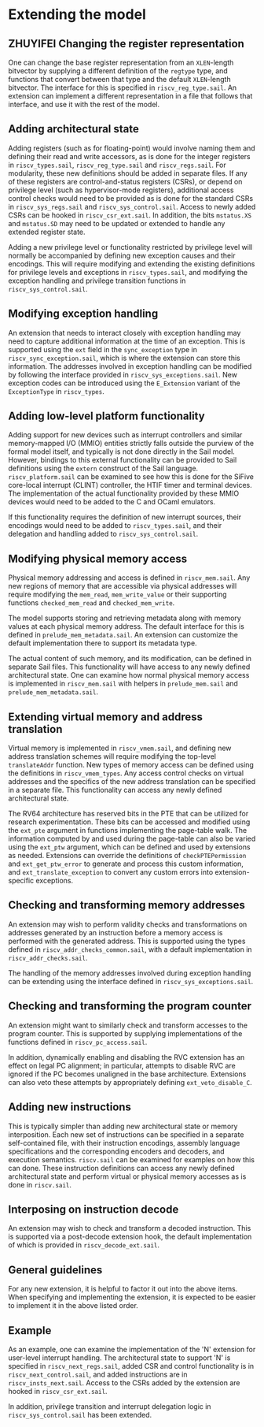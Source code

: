 Extending the model
===================
ZHUYIFEI
Changing the register representation
------------------------------------

One can change the base register representation from an `XLEN`-length
bitvector by supplying a different definition of the `regtype` type,
and functions that convert between that type and the default
`XLEN`-length bitvector.  The interface for this is specified in
`riscv_reg_type.sail`.  An extension can implement a different
representation in a file that follows that interface, and use it with
the rest of the model.

Adding architectural state
--------------------------

Adding registers (such as for floating-point) would involve naming
them and defining their read and write accessors, as is done for the
integer registers in `riscv_types.sail`, `riscv_reg_type.sail` and
`riscv_regs.sail`.  For modularity, these new definitions should be
added in separate files.  If any of these registers are
control-and-status registers (CSRs), or depend on
privilege level (such as hypervisor-mode registers), additional access
control checks would need to be provided as is done for the standard
CSRs in `riscv_sys_regs.sail` and `riscv_sys_control.sail`.  Access to
newly added CSRs can be hooked in `riscv_csr_ext.sail`. In addition,
the bits `mstatus.XS` and `mstatus.SD` may need to be updated
or extended to handle any extended register state.

Adding a new privilege level or functionality restricted by privilege
level will normally be accompanied by defining new exception causes
and their encodings.  This will require modifying and extending the
existing definitions for privilege levels and exceptions in
`riscv_types.sail`, and modifying the exception handling and privilege
transition functions in `riscv_sys_control.sail`.

Modifying exception handling
----------------------------

An extension that needs to interact closely with exception handling
may need to capture additional information at the time of an
exception.  This is supported using the `ext` field in the
`sync_exception` type in `riscv_sync_exception.sail`, which is where
the extension can store this information.  The addresses involved in
exception handling can be modified by following the interface provided
in `riscv_sys_exceptions.sail`.  New exception codes can be introduced
using the `E_Extension` variant of the `ExceptionType` in
`riscv_types`.

Adding low-level platform functionality
---------------------------------------

Adding support for new devices such as interrupt controllers and
similar memory-mapped I/O (MMIO) entities strictly falls outside the
purview of the formal model itself, and typically is not done
directly in the Sail model.  However, bindings to this external
functionality can be provided to Sail definitions using the `extern`
construct of the Sail language. `riscv_platform.sail` can be examined
to see how this is done for the SiFive core-local interrupt (CLINT)
controller, the HTIF timer and terminal devices.  The
implementation of the actual functionality provided by these MMIO
devices would need to be added to the C and OCaml emulators.

If this functionality requires the definition of new interrupt
sources, their encodings would need to be added to `riscv_types.sail`,
and their delegation and handling added to `riscv_sys_control.sail`.

Modifying physical memory access
--------------------------------

Physical memory addressing and access is defined in `riscv_mem.sail`.
Any new regions of memory that are accessible via physical addresses
will require modifying the `mem_read`, `mem_write_value` or their
supporting functions `checked_mem_read` and `checked_mem_write`.

The model supports storing and retrieving metadata along with memory
values at each physical memory address.  The default interface for
this is defined in `prelude_mem_metadata.sail`.  An extension can
customize the default implementation there to support its metadata
type.

The actual content of such memory, and its modification, can be
defined in separate Sail files.  This functionality will have access
to any newly defined architectural state.  One can examine how normal
physical memory access is implemented in `riscv_mem.sail` with helpers
in `prelude_mem.sail` and `prelude_mem_metadata.sail`.

Extending virtual memory and address translation
------------------------------------------------

Virtual memory is implemented in `riscv_vmem.sail`, and defining new
address translation schemes will require modifying the top-level
`translateAddr` function.  New types of memory access can be defined
using the definitions in `riscv_vmem_types`.  Any access control
checks on virtual addresses and the specifics of the new address
translation can be specified in a separate file.  This functionality
can access any newly defined architectural state.

The RV64 architecture has reserved bits in the PTE that can be
utilized for research experimentation.  These bits can be accessed and
modified using the `ext_pte` argument in functions implementing the
page-table walk.  The information computed by and used during the
page-table can also be varied using the `ext_ptw` argument, which can
be defined and used by extensions as needed.  Extensions can override
the definitions of `checkPTEPermission` and `ext_get_ptw_error` to
generate and process this custom information, and
`ext_translate_exception` to convert any custom errors into
extension-specific exceptions.

Checking and transforming memory addresses
------------------------------------------

An extension may wish to perform validity checks and transformations
on addresses generated by an instruction before a memory access is
performed with the generated address.  This is supported using the
types defined in `riscv_addr_checks_common.sail`, with a default
implementation in `riscv_addr_checks.sail`.

The handling of the memory addresses involved during exception
handling can be extending using the interface defined in
`riscv_sys_exceptions.sail`.

Checking and transforming the program counter
---------------------------------------------

An extension might want to similarly check and transform accesses to
the program counter.  This is supported by supplying implementations
of the functions defined in `riscv_pc_access.sail`.

In addition, dynamically enabling and disabling the RVC extension has
an effect on legal PC alignment; in particular, attempts to disable
RVC are ignored if the PC becomes unaligned in the base architecture.
Extensions can also veto these attempts by appropriately defining
`ext_veto_disable_C`.

Adding new instructions
-----------------------

This is typically simpler than adding new architectural state or
memory interposition.  Each new set of instructions can be specified
in a separate self-contained file, with their instruction encodings,
assembly language specifications and the corresponding encoders and
decoders, and execution semantics. `riscv.sail` can be examined for
examples on how this can done.  These instruction definitions can
access any newly defined architectural state and perform virtual or
physical memory accesses as is done in `riscv.sail`.

Interposing on instruction decode
---------------------------------

An extension may wish to check and transform a decoded instruction.
This is supported via a post-decode extension hook, the default
implementation of which is provided in `riscv_decode_ext.sail`.

General guidelines
------------------

For any new extension, it is helpful to factor it out into the above
items.  When specifying and implementing the extension, it is expected
to be easier to implement it in the above listed order.

Example
-------

As an example, one can examine the implementation of the 'N' extension
for user-level interrupt handling.  The architectural state to support
'N' is specified in `riscv_next_regs.sail`, added CSR and control
functionality is in `riscv_next_control.sail`, and added instructions
are in `riscv_insts_next.sail`.  Access to the CSRs added by the
extension are hooked in `riscv_csr_ext.sail`.

In addition, privilege transition and interrupt delegation logic in
`riscv_sys_control.sail` has been extended.
